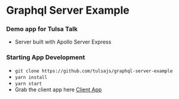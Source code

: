 # Graphql Server Example

### Demo app for Tulsa Talk

* Server built with Apollo Server Express

### Starting App Development

* `git clone https://github.com/tulsajs/graphql-server-example`
* `yarn install`
* `yarn start`
* Grab the client app here
  [Client App](https://github.com/tulsajs/graphql-client-example)
